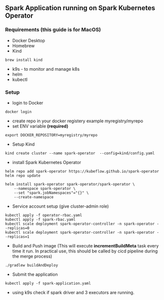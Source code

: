 ## Spark Application running on Spark Kubernetes Operator

### Requirements (this guide is for MacOS)
- Docker Desktop
- Homebrew
- Kind
```
brew install kind
```
- k9s - to monitor and manage k8s
- helm 
- kubectl

### Setup
- login to Docker
```
docker login
```
- create repo in your docker registery example myregistry/myrepo
- set ENV variable **(required)**
```
export DOCKER_REPOSITORY=myregistry/myrepo
```
- Setup Kind
```
kind create cluster --name spark-operator  --config=kind/config.yaml
```
- install Spark Kubernetes Operator
```
helm repo add spark-operator https://kubeflow.github.io/spark-operator
helm repo update

helm install spark-operator spark-operator/spark-operator \
    --namespace spark-operator \
    --set "spark.jobNamespaces"="{}" \
    --create-namespace
```
- Service account setup (give cluster-admin role)
```
kubectl apply -f operator-rbac.yaml
kubectl apply -f spark-rbac.yaml
kubectl scale deployment spark-operator-controller -n spark-operator --replicas=0
kubectl scale deployment spark-operator-controller -n spark-operator --replicas=1
```
- Build and Push image (This will execute **incrementBuildMeta** task every time it run. In practical use, this should be called by cicd pipeline during the merge process)
```
./gradlew buildAndDeploy
```
- Submit the application
```
kubectl apply -f spark-application.yaml
```
- using k9s check if spark driver and 3 executors are running.
  

